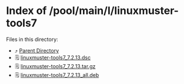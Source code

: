 
# Index of /pool/main/l/linuxmuster-tools7
Files in this directory:
- ⤴ [Parent Directory](../)
- 🗒 [linuxmuster-tools7_7.2.13.dsc](linuxmuster-tools7_7.2.13.dsc)
- 🗒 [linuxmuster-tools7_7.2.13.tar.gz](linuxmuster-tools7_7.2.13.tar.gz)
- 🗒 [linuxmuster-tools7_7.2.13_all.deb](linuxmuster-tools7_7.2.13_all.deb)
